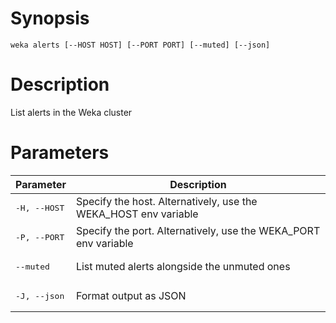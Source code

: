 # Synopsis

```weka alerts [--HOST HOST] [--PORT PORT] [--muted] [--json]```

# Description

List alerts in the Weka cluster

# Parameters

| Parameter | Description |
| --------- | ----------- |
| <pre>-H, --HOST</pre> | Specify the host. Alternatively, use the WEKA_HOST env variable |
| <pre>-P, --PORT</pre> | Specify the port. Alternatively, use the WEKA_PORT env variable |
| <pre>--muted</pre> | List muted alerts alongside the unmuted ones |
| <pre>-J, --json</pre> | Format output as JSON |
